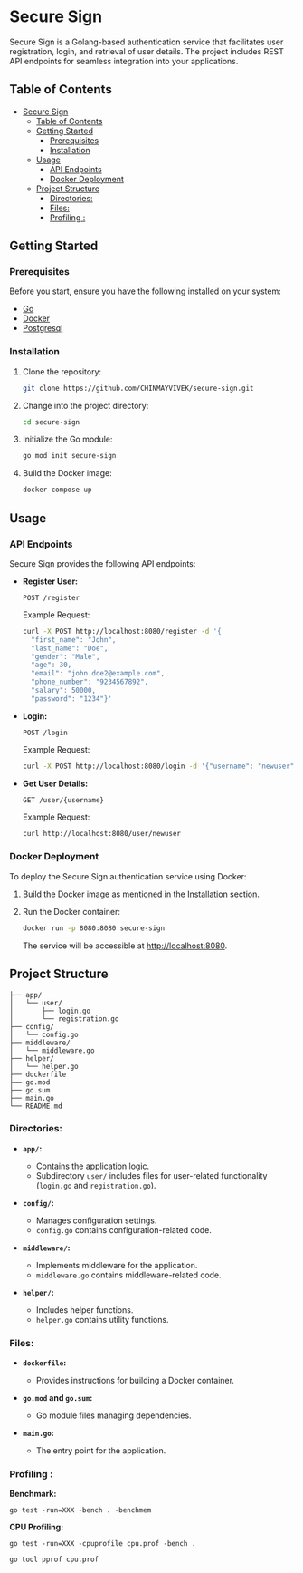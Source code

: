 
# Secure Sign

Secure Sign is a Golang-based authentication service that facilitates user registration, login, and retrieval of user details. The project includes REST API endpoints for seamless integration into your applications.

## Table of Contents

- [Secure Sign](#secure-sign)
  - [Table of Contents](#table-of-contents)
  - [Getting Started](#getting-started)
    - [Prerequisites](#prerequisites)
    - [Installation](#installation)
  - [Usage](#usage)
    - [API Endpoints](#api-endpoints)
    - [Docker Deployment](#docker-deployment)
  - [Project Structure](#project-structure)
    - [Directories:](#directories)
    - [Files:](#files)
    - [Profiling :](#profiling-)

## Getting Started

### Prerequisites

Before you start, ensure you have the following installed on your system:

- [Go](https://golang.org/doc/install)
- [Docker](https://docs.docker.com/get-docker/)
- [Postgresql](https://www.postgresql.org/)
  
### Installation

1. Clone the repository:

   ```bash
   git clone https://github.com/CHINMAYVIVEK/secure-sign.git
   ```

2. Change into the project directory:

   ```bash
   cd secure-sign
   ```

3. Initialize the Go module:

   ```bash
   go mod init secure-sign
   ```

4. Build the Docker image:

   ```bash
   docker compose up
   ```

## Usage

### API Endpoints

Secure Sign provides the following API endpoints:

- **Register User:**

  `POST /register`

  Example Request:
  ```bash
  curl -X POST http://localhost:8080/register -d '{
    "first_name": "John",
    "last_name": "Doe",
    "gender": "Male",
    "age": 30,
    "email": "john.doe2@example.com",
    "phone_number": "9234567892",
    "salary": 50000,
    "password": "1234"}'
  ```

- **Login:**

  `POST /login`

  Example Request:
  ```bash
  curl -X POST http://localhost:8080/login -d '{"username": "newuser", "password": "password123"}'
  ```

- **Get User Details:**

  `GET /user/{username}`

  Example Request:
  ```bash
  curl http://localhost:8080/user/newuser
  ```

### Docker Deployment

To deploy the Secure Sign authentication service using Docker:

1. Build the Docker image as mentioned in the [Installation](#installation) section.

2. Run the Docker container:

   ```bash
   docker run -p 8080:8080 secure-sign
   ```

   The service will be accessible at [http://localhost:8080](http://localhost:8080).


## Project Structure

```
├── app/
│   └── user/
│       ├── login.go
│       └── registration.go
├── config/
│   └── config.go
├── middleware/
│   └── middleware.go
├── helper/
│   └── helper.go
├── dockerfile
├── go.mod
├── go.sum
├── main.go
└── README.md
```

### Directories:

- **`app/`:**
  - Contains the application logic.
  - Subdirectory `user/` includes files for user-related functionality (`login.go` and `registration.go`).

- **`config/`:**
  - Manages configuration settings.
  - `config.go` contains configuration-related code.

- **`middleware/`:**
  - Implements middleware for the application.
  - `middleware.go` contains middleware-related code.

- **`helper/`:**
  - Includes helper functions.
  - `helper.go` contains utility functions.

### Files:

- **`dockerfile`:**
  - Provides instructions for building a Docker container.

- **`go.mod` and `go.sum`:**
  - Go module files managing dependencies.

- **`main.go`:**
  - The entry point for the application.

### Profiling :

  **Benchmark:**
    
    go test -run=XXX -bench . -benchmem

  **CPU Profiling:**
    
    go test -run=XXX -cpuprofile cpu.prof -bench .

    go tool pprof cpu.prof

